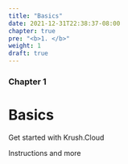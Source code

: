 ```yaml
---
title: "Basics"
date: 2021-12-31T22:38:37-08:00
chapter: true
pre: "<b>1. </b>"
weight: 1
draft: true
---
```


### Chapter 1

# Basics

Get started with Krush.Cloud

Instructions and more